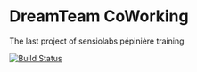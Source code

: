 # DreamTeam CoWorking
The last project of sensiolabs pépinière training

[![Build Status](https://travis-ci.org/FBADreamTeam/coworking.svg?branch=master)](https://travis-ci.org/FBADreamTeam/coworking)